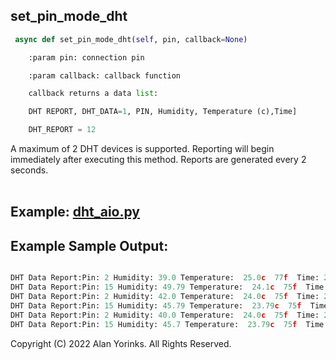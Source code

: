 ## set_pin_mode_dht
```python
 async def set_pin_mode_dht(self, pin, callback=None)

    :param pin: connection pin

    :param callback: callback function

    callback returns a data list:

    DHT REPORT, DHT_DATA=1, PIN, Humidity, Temperature (c),Time]

    DHT_REPORT = 12

```
A maximum of 2 DHT devices is supported. Reporting will begin immediately after
executing this method. Reports are generated every 2 seconds.
<br>
<br>

## Example: [dht_aio.py](https://github.com/MrYsLab/telemetrix-rpi-pico-w/blob/master/examples_aio/dht_aio.py)

## Example Sample Output:

```python

DHT Data Report:Pin: 2 Humidity: 39.0 Temperature:  25.0c  77f  Time: 2021-05-04 17:14:20
DHT Data Report:Pin: 15 Humidity: 49.79 Temperature:  24.1c  75f  Time: 2021-05-04 17:14:22
DHT Data Report:Pin: 2 Humidity: 42.0 Temperature:  24.0c  75f  Time: 2021-05-04 17:14:24
DHT Data Report:Pin: 15 Humidity: 45.79 Temperature:  23.79c  75f  Time: 2021-05-04 17:14:26
DHT Data Report:Pin: 2 Humidity: 40.0 Temperature:  24.0c  75f  Time: 2021-05-04 17:14:28
DHT Data Report:Pin: 15 Humidity: 45.7 Temperature:  23.79c  75f  Time: 2021-05-04 17:14:30

```


Copyright (C) 2022 Alan Yorinks. All Rights Reserved.